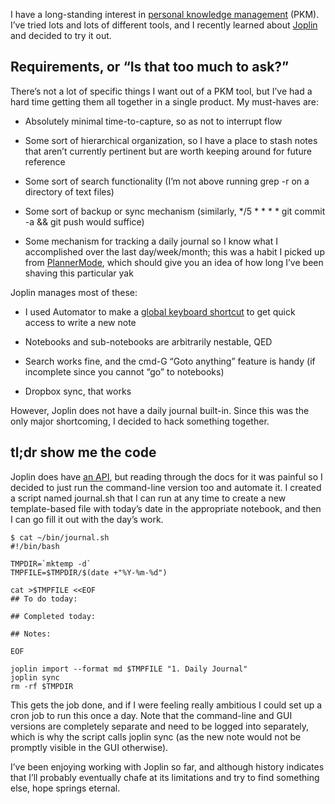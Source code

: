 <!--
.. title: Automating a daily journal with Joplin
.. slug: automating-a-daily-journal-with-joplin
.. date: 2019-11-30 12:00:00 UTC-07:00
.. tags: 
.. category: personal knowledge management
.. link: 
.. description: 
.. type: text
-->

I have a long-standing interest in [personal knowledge management](https://en.wikipedia.org/wiki/Personal_knowledge_management) (PKM). I’ve tried lots and lots of different tools, and I recently learned about [Joplin](https://joplinapp.org/) and decided to try it out.

<!-- TEASER_END -->

## Requirements, or “Is that too much to ask?”

There’s not a lot of specific things I want out of a PKM tool, but I’ve had a hard time getting them all together in a single product. My must-haves are:

* Absolutely minimal time-to-capture, so as not to interrupt flow

* Some sort of hierarchical organization, so I have a place to stash notes that aren’t currently pertinent but are worth keeping around for future reference

* Some sort of search functionality (I’m not above running grep -r on a directory of text files)

* Some sort of backup or sync mechanism (similarly, */5 * * * * git commit -a && git push would suffice)

* Some mechanism for tracking a daily journal so I know what I accomplished over the last day/week/month; this was a habit I picked up from [PlannerMode](https://www.emacswiki.org/emacs/PlannerMode), which should give you an idea of how long I’ve been shaving this particular yak

Joplin manages most of these:

* I used Automator to make a [global keyboard shortcut](https://appleinsider.com/articles/18/03/14/how-to-create-keyboard-shortcuts-to-launch-apps-in-macos-using-automator) to get quick access to write a new note

* Notebooks and sub-notebooks are arbitrarily nestable, QED

* Search works fine, and the cmd-G “Goto anything” feature is handy (if incomplete since you cannot “go” to notebooks)

* Dropbox sync, that works

However, Joplin does not have a daily journal built-in. Since this was the only major shortcoming, I decided to hack something together.

## tl;dr show me the code

Joplin does have [an API](https://github.com/laurent22/joplin/blob/master/readme/api.md), but reading through the docs for it was painful so I decided to just run the command-line version too and automate it. I created a script named journal.sh that I can run at any time to create a new template-based file with today’s date in the appropriate notebook, and then I can go fill it out with the day’s work.

    $ cat ~/bin/journal.sh
    #!/bin/bash

    TMPDIR=`mktemp -d`
    TMPFILE=$TMPDIR/$(date +"%Y-%m-%d")

    cat >$TMPFILE <<EOF
    ## To do today:

    ## Completed today:

    ## Notes:

    EOF

    joplin import --format md $TMPFILE "1. Daily Journal"
    joplin sync
    rm -rf $TMPDIR

This gets the job done, and if I were feeling really ambitious I could set up a cron job to run this once a day. Note that the command-line and GUI versions are completely separate and need to be logged into separately, which is why the script calls joplin sync (as the new note would not be promptly visible in the GUI otherwise).

I’ve been enjoying working with Joplin so far, and although history indicates that I’ll probably eventually chafe at its limitations and try to find something else, hope springs eternal.
